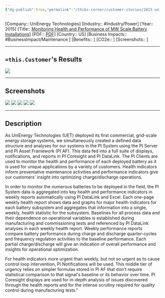 ```yaml
---
{"dg-publish":true,"permalink":"/thibs-corner/customer-stories/2015-uni-energy-technologies-monitoring-health-and-performance-of-mw-scale-battery-installations/","noteIcon":""}
---
```


[Company:: UniEnergy Technologies]
[Industry:: #Industry/Power]
[Year:: 2015]
[Title:: [Monitoring Health and Performance of MW Scale Battery Installations](https://resources.osisoft.com/presentations/monitoring-health-and-performance-of-mw-scale-battery-installations/)]
[PDF:: [PDF](https://cdn.osisoft.com/corp/en/media/presentations/2015/UsersConference2015/PDF/UsersConference2015_UnienergyTechnologies_Gillespie_MonitoringHealthandPerformanceofMWScaleBatteryInstallations.pdf)]
[Country:: US]
[Business Impacts:: #BusinessImpact/Maintenance ]
[Benefits:: ]
[CO2e:: ]
[Screenshots:: ] 

---
## `=this.Customer`'s Results
![](https://i.imgur.com/Z2Nuhrg.png)

---
## Screenshots
![](https://i.imgur.com/kk9UtAe.png)
![](https://i.imgur.com/poG25YJ.png)
![](https://i.imgur.com/tdxWAvM.png)
![](https://i.imgur.com/pMyKoDC.png)
![](https://i.imgur.com/5FqEPBJ.png)

---
## Description
As UniEnergy Technologies (UET) deployed its first commercial, grid-scale energy storage systems, we simultaneously created a defined data structure and analyses for our systems in the PI System using the PI Server and PI Asset Framework (PI AF). This data fed into a full suite of displays, notifications, and reports in PI Coresight and PI DataLink. The PI Clients are used to monitor the health and performance of each deployed battery as it is used for unique applications by a variety of customers. Health indicators inform preventative maintenance activities and performance indicators give our customers' insight into optimizing charge/discharge operations.

In order to monitor the numerous batteries to be deployed in the field, the PI System data is aggregated into key health and performance indicators in weekly reports automatically using PI DataLink and Excel. Each one-page weekly health report shows data and graphs for major health indicators for each battery subsystem and aggregates that information into a single, weekly, health statistic for the subsystem. Baselines for all process data and their dependence on operational variables is established during manufacturing and commissioning tests and referenced by PI DataLink analyses in each weekly health report. Weekly performance reports compare battery performance during charge and discharge quarter-cycles and frequency regulation activities to the baseline performance. Each partial charge/discharge will give an indication of overall performance and insights for operational optimization.

For health indicators more urgent than weekly, but not so urgent as to cause control loop intervention, PI Notifications will be used. This middle tier of urgency relies on simpler formulas stored in PI AF that don't require statistical comparison to that signal's baseline or its behavior over time. PI Coresight displays are used for in-depth analysis of issues discovered through the health reports and for the intense scrutiny required for quality control during manufacturing tests."
